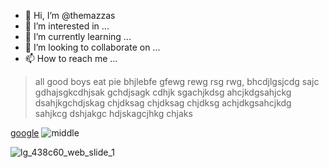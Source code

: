 - 👋 Hi, I’m @themazzas
- 👀 I’m interested in ...
- 🌱 I’m currently learning ...
- 💞️ I’m looking to collaborate on ...
- 📫 How to reach me ...

> all good boys eat pie
> bhjlebfe
> gfewg
> rewg
> rsg
> rwg, bhcdjlgsjcdg sajc gdhajsgkcdhjsak gchdjsagk cdhjk sgachjkdsg ahcjkdgsahjckg dsahjkgchdjskag chjdksag chjdksag chjdksg achjdkgsahcjkdg sahjkcg dshjakgc hdjskagcjhkg chjaks


[google](http://google.com)
![middle](https://upload.wikimedia.org/wikipedia/commons/5/56/Middle_Island_ONT_CA_2006.jpg)
<!---
themazzas/themazzas is a ✨ special ✨ repository because its `README.md` (this file) appears on your GitHub profile.
You can click the Preview link to take a look at your changes.
--->
![lg_438c60_web_slide_1](https://user-images.githubusercontent.com/107706171/174341055-921cd7dc-98a5-4c8f-85ab-d611c6543701.png)
